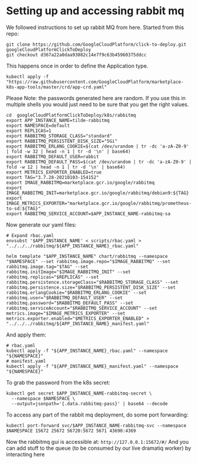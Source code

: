 # Setting up and accessing rabbit mq

We followed instructions to set up rabbit MQ from here. Started from this repo:

```
git clone https://github.com/GoogleCloudPlatform/click-to-deploy.git googleCloudPlatformClickToDeploy
git checkout d367a22a0daa93082c14e7f9c63b45960375ddcc
```

This happens once in order to define the Application type.

```
kubectl apply -f "https://raw.githubusercontent.com/GoogleCloudPlatform/marketplace-k8s-app-tools/master/crd/app-crd.yaml"
```

Please Note: the passwords generated here are random. If you use this in multiple shells you would just need to be sure that you get the right values.

```
cd  googleCloudPlatformClickToDeploy/k8s/rabbitmq
export APP_INSTANCE_NAME=tilde-rabbitmq
export NAMESPACE=default
export REPLICAS=1
export RABBITMQ_STORAGE_CLASS="standard"
export RABBITMQ_PERSISTENT_DISK_SIZE="5Gi"
export RABBITMQ_ERLANG_COOKIE=$(cat /dev/urandom | tr -dc 'a-zA-Z0-9' | fold -w 32 | head -n 1 | tr -d '\n' | base64)
export RABBITMQ_DEFAULT_USER=rabbit
export RABBITMQ_DEFAULT_PASS=$(cat /dev/urandom | tr -dc 'a-zA-Z0-9' | fold -w 12 | head -n 1 | tr -d '\n' | base64)
export METRICS_EXPORTER_ENABLED=true
export TAG="3.7.28-20210103-154152"
export IMAGE_RABBITMQ=marketplace.gcr.io/google/rabbitmq
export IMAGE_RABBITMQ_INIT=marketplace.gcr.io/google/rabbitmq/debian9:${TAG}
export IMAGE_METRICS_EXPORTER="marketplace.gcr.io/google/rabbitmq/prometheus-to-sd:${TAG}"
export RABBITMQ_SERVICE_ACCOUNT=$APP_INSTANCE_NAME-rabbitmq-sa

```

Now generate our yaml files:

```
# Expand rbac.yaml
envsubst '$APP_INSTANCE_NAME' < scripts/rbac.yaml > "../../../rabbitmq/${APP_INSTANCE_NAME}_rbac.yaml"

helm template "$APP_INSTANCE_NAME" chart/rabbitmq --namespace "$NAMESPACE" --set rabbitmq.image.repo="$IMAGE_RABBITMQ" --set rabbitmq.image.tag="$TAG" --set rabbitmq.initImage="$IMAGE_RABBITMQ_INIT" --set rabbitmq.replicas="$REPLICAS" --set rabbitmq.persistence.storageClass="$RABBITMQ_STORAGE_CLASS" --set rabbitmq.persistence.size="$RABBITMQ_PERSISTENT_DISK_SIZE" --set rabbitmq.erlangCookie="$RABBITMQ_ERLANG_COOKIE" --set rabbitmq.user="$RABBITMQ_DEFAULT_USER" --set rabbitmq.password="$RABBITMQ_DEFAULT_PASS" --set rabbitmq.serviceAccount="$RABBITMQ_SERVICE_ACCOUNT" --set metrics.image="$IMAGE_METRICS_EXPORTER" --set metrics.exporter.enabled="$METRICS_EXPORTER_ENABLED" > "../../../rabbitmq/${APP_INSTANCE_NAME}_manifest.yaml"
```

And apply them:

```
# rbac.yaml
kubectl apply -f "${APP_INSTANCE_NAME}_rbac.yaml" --namespace "${NAMESPACE}"
# manifest.yaml
kubectl apply -f "${APP_INSTANCE_NAME}_manifest.yaml" --namespace "${NAMESPACE}"
```

To grab the password from the k8s secret:

```
kubectl get secret $APP_INSTANCE_NAME-rabbitmq-secret \
  --namespace $NAMESPACE \
  --output=jsonpath='{.data.rabbitmq-pass}' | base64 --decode
```

To access any part of the rabbit mq deployment, do some port forwarding:

```
kubectl port-forward svc/$APP_INSTANCE_NAME-rabbitmq-svc --namespace $NAMESPACE 15672 25672 56720:5672 5671 43690:4369
```

Now the rabbitmq gui is accessible at: `http://127.0.0.1:15672/#/`
And you can add stuff to the queue (to be consumed by our live dramatiq worker) by interacting here